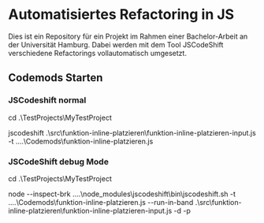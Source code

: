 # Automatisiertes Refactoring in JS
Dies ist ein Repository für ein Projekt im Rahmen einer Bachelor-Arbeit an der Universität Hamburg. Dabei werden mit dem Tool JSCodeShift verschiedene Refactorings vollautomatisch umgesetzt.

## Codemods Starten
### JSCodeshift normal

  cd .\TestProjects\MyTestProject
  
  jscodeshift .\src\funktion-inline-platzieren\funktion-inline-platzieren-input.js -t ..\..\Codemods\funktion-inline-platzieren.js

### JSCodeShift debug Mode

  cd .\TestProjects\MyTestProject 
  
  node --inspect-brk ..\..\node_modules\jscodeshift\bin\jscodeshift.sh -t ..\..\Codemods\funktion-inline-platzieren.js --run-in-band .\src\funktion-inline-platzieren\funktion-inline-platzieren-input.js -d -p
